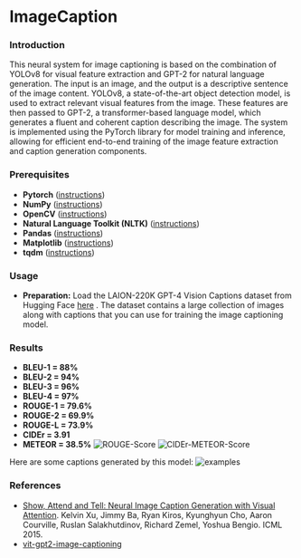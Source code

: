 # ImageCaption
### Introduction
This neural system for image captioning is based on the combination of YOLOv8 for visual feature extraction and GPT-2 for natural language generation. The input is an image, and the output is a descriptive sentence of the image content. YOLOv8, a state-of-the-art object detection model, is used to extract relevant visual features from the image. These features are then passed to GPT-2, a transformer-based language model, which generates a fluent and coherent caption describing the image. The system is implemented using the PyTorch library for model training and inference, allowing for efficient end-to-end training of the image feature extraction and caption generation components.

### Prerequisites
* **Pytorch** ([instructions](https://pytorch.org))
* **NumPy** ([instructions](https://scipy.org/install.html))
* **OpenCV** ([instructions](https://pypi.python.org/pypi/opencv-python))
* **Natural Language Toolkit (NLTK)** ([instructions](http://www.nltk.org/install.html))
* **Pandas** ([instructions](https://scipy.org/install.html))
* **Matplotlib** ([instructions](https://scipy.org/install.html))
* **tqdm** ([instructions](https://pypi.python.org/pypi/tqdm))

### Usage
* **Preparation:** Load the LAION-220K GPT-4 Vision Captions dataset from Hugging Face  [here](https://huggingface.co/datasets/laion/220k-GPT4Vision-captions-from-LIVIS) . The dataset contains a large collection of images along with captions that you can use for training the image captioning model. 

### Results
* **BLEU-1 = 88%**
* **BLEU-2 = 94%**
* **BLEU-3 = 96%**
* **BLEU-4 = 97%**
* **ROUGE-1 = 79.6%**
* **ROUGE-2 = 69.9%**
* **ROUGE-L = 73.9%**
* **CIDEr = 3.91**
* **METEOR = 38.5%**
![ROUGE-Score](https://github.com/user-attachments/assets/3a30cc33-441f-4320-af92-63ac51559809)
![CIDEr-METEOR-Score](https://github.com/user-attachments/assets/1f1e95d0-075c-48a9-9b57-a7dfb239d315)

Here are some captions generated by this model:
![examples](https://github.com/user-attachments/assets/ca21c937-672b-451c-9f84-f34515a63927)

### References
* [Show, Attend and Tell: Neural Image Caption Generation with Visual Attention](https://arxiv.org/abs/1502.03044). Kelvin Xu, Jimmy Ba, Ryan Kiros, Kyunghyun Cho, Aaron Courville, Ruslan Salakhutdinov, Richard Zemel, Yoshua Bengio. ICML 2015.
* [vit-gpt2-image-captioning](https://huggingface.co/nlpconnect/vit-gpt2-image-captioning)

